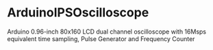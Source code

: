 # ArduinoIPSOscilloscope
Arduino 0.96-inch 80x160 LCD dual channel oscilloscope with 16Msps equivalent time sampling, Pulse Generator and Frequency Counter
